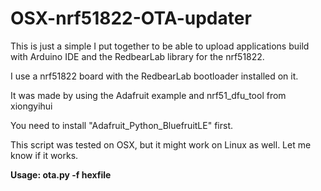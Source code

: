 # OSX-nrf51822-OTA-updater
This is just a simple I put together to be able to upload applications build with Arduino IDE and the RedbearLab library for the nrf51822.

I use a nrf51822 board with the RedbearLab bootloader installed on it.

It was made by using the Adafruit example and nrf51_dfu_tool from xiongyihui

You need to install "Adafruit_Python_BluefruitLE" first.

This script was tested on OSX, but it might work on Linux as well. Let me know if it works.

**Usage: ota.py -f hexfile**